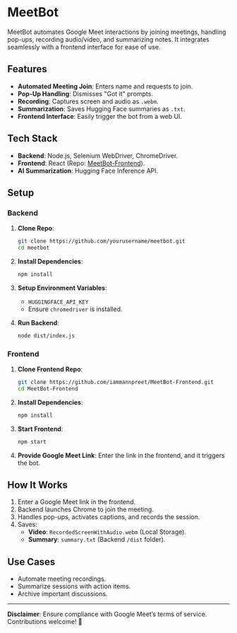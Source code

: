 # MeetBot

MeetBot automates Google Meet interactions by joining meetings, handling pop-ups, recording audio/video, and summarizing notes. It integrates seamlessly with a frontend interface for ease of use.

## Features
- **Automated Meeting Join**: Enters name and requests to join.
- **Pop-Up Handling**: Dismisses "Got it" prompts.
- **Recording**: Captures screen and audio as `.webm`.
- **Summarization**: Saves Hugging Face summaries as `.txt`.
- **Frontend Interface**: Easily trigger the bot from a web UI.

## Tech Stack
- **Backend**: Node.js, Selenium WebDriver, ChromeDriver.
- **Frontend**: React (Repo: [MeetBot-Frontend](https://github.com/iammannpreet/MeetBot-Frontend)).
- **AI Summarization**: Hugging Face Inference API.

## Setup

### Backend
1. **Clone Repo**:
   ```bash
   git clone https://github.com/yourusername/meetbot.git
   cd meetbot
   ```
2. **Install Dependencies**:
   ```bash
   npm install
   ```
3. **Setup Environment Variables**:
   - `HUGGINGFACE_API_KEY`
   - Ensure `chromedriver` is installed.

4. **Run Backend**:
   ```bash
   node dist/index.js
   ```

### Frontend
1. **Clone Frontend Repo**:
   ```bash
   git clone https://github.com/iammannpreet/MeetBot-Frontend.git
   cd MeetBot-Frontend
   ```
2. **Install Dependencies**:
   ```bash
   npm install
   ```
3. **Start Frontend**:
   ```bash
   npm start
   ```

4. **Provide Google Meet Link**:
   Enter the link in the frontend, and it triggers the bot.

## How It Works
1. Enter a Google Meet link in the frontend.
2. Backend launches Chrome to join the meeting.
3. Handles pop-ups, activates captions, and records the session.
4. Saves:
   - **Video**: `RecordedScreenWithAudio.webm` (Local Storage).
   - **Summary**: `summary.txt` (Backend `/dist` folder).

## Use Cases
- Automate meeting recordings.
- Summarize sessions with action items.
- Archive important discussions.

---

**Disclaimer**: Ensure compliance with Google Meet’s terms of service. Contributions welcome! 🚀
